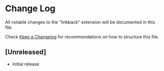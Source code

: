 # Change Log

All notable changes to the "linkback" extension will be documented in this file.

Check [Keep a Changelog](http://keepachangelog.com/) for recommendations on how to structure this file.

## [Unreleased]

- Initial release